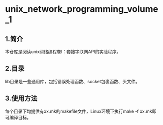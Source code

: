 # unix_network_programming_volume_1
## 1.简介
本仓库是阅读unix网络编程卷I：套接字联网API的实验程序。
## 2.目录
lib目录是一些通用库，包括错误处理函数、socket包裹函数、头文件。
## 3.使用方法
每个目录下均提供有xx.mk的makefile文件，Linux环境下执行make -f xx.mk即可编译目标。
